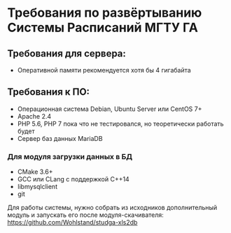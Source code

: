 Требования по развёртыванию Системы Расписаний МГТУ ГА
========================================================

## Требования для сервера:
- Оперативной памяти рекомендуется хотя бы 4 гигабайта

## Требования к ПО:
- Операционная система Debian, Ubuntu Server или CentOS 7+
- Apache 2.4
- PHP 5.6, PHP 7 пока что не тестировался, но теоретически работать будет
- Сервер баз данных MariaDB
### Для модуля загрузки данных в БД
- CMake 3.6+
- GCC или CLang с поддержкой C++14
- libmysqlclient
- git

Для работы системы, нужно собрать из исходников дополнительный модуль и запускать его после модуля-скачивателя: https://github.com/Wohlstand/studga-xls2db

